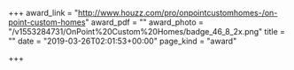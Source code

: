 +++
award_link = "http://www.houzz.com/pro/onpointcustomhomes-/on-point-custom-homes"
award_pdf = ""
award_photo = "/v1553284731/OnPoint%20Custom%20Homes/badge_46_8_2x.png"
title = ""
date = "2019-03-26T02:01:53+00:00"
page_kind = "award"

+++
